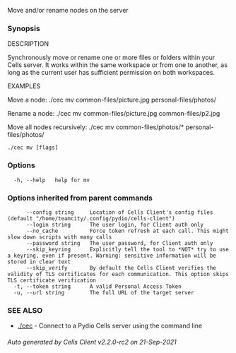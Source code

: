 Move and/or rename nodes on the server

### Synopsis


DESCRIPTION
	
  Synchronously move or rename one or more files or folders within your Cells server.
  It works within the same workspace or from one to another, as long as
  the current user has sufficient permission on both workspaces.

EXAMPLES

  Move a node:
  ./cec mv common-files/picture.jpg personal-files/photos/

  Rename a node:
  ./cec mv common-files/picture.jpg common-files/p2.jpg

  Move all nodes recursively:
  ./cec mv common-files/photos/* personal-files/photos/


```
./cec mv [flags]
```

### Options

```
  -h, --help   help for mv
```

### Options inherited from parent commands

```
      --config string     Location of Cells Client's config files (default "/home/teamcity/.config/pydio/cells-client")
      --login string      The user login, for Client auth only
      --no_cache          Force token refresh at each call. This might slow down scripts with many calls
      --password string   The user password, for Client auth only
      --skip_keyring      Explicitly tell the tool to *NOT* try to use a keyring, even if present. Warning: sensitive information will be stored in clear text
      --skip_verify       By default the Cells Client verifies the validity of TLS certificates for each communication. This option skips TLS certificate verification
  -t, --token string      A valid Personal Access Token
  -u, --url string        The full URL of the target server
```

### SEE ALSO

* [./cec](./cec)	 - Connect to a Pydio Cells server using the command line

###### Auto generated by Cells Client v2.2.0-rc2 on 21-Sep-2021
